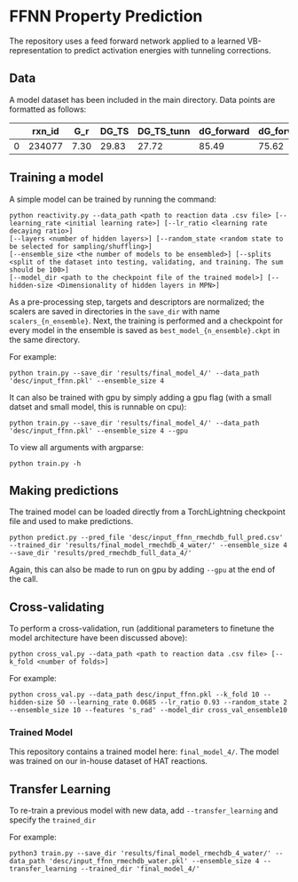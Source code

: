 # FFNN Property Prediction

The repository uses a feed forward network applied to a learned VB-representation to predict activation energies with tunneling corrections.

## Data
A model dataset has been included in the main directory. Data points are formatted as follows:


| | rxn_id | G_r  | DG_TS | DG_TS_tunn | dG_forward | dG_forward | 
|-|--------|------|-------|------------|------------|------------|
|0| 234077 | 7.30 | 29.83 | 27.72      | 85.49      | 75.62      |


## Training a model
A simple model can be trained by running the command:

```
python reactivity.py --data_path <path to reaction data .csv file> [--learning_rate <initial learning rate>] [--lr_ratio <learning rate decaying ratio>] 
[--layers <number of hidden layers>] [--random_state <random state to be selected for sampling/shuffling>] 
[--ensemble_size <the number of models to be ensembled>] [--splits <split of the dataset into testing, validating, and training. The sum should be 100>]
[--model_dir <path to the checkpoint file of the trained model>] [--hidden-size <Dimensionality of hidden layers in MPN>] 
```

As a pre-processing step, targets and descriptors are normalized; the scalers are saved in directories in the `save_dir` 
with name `scalers_{n_ensemble}`. Next, the training is performed and a checkpoint for every model in the ensemble is saved 
as `best_model_{n_ensemble}.ckpt` in the same directory.

For example:

```
python train.py --save_dir 'results/final_model_4/' --data_path 'desc/input_ffnn.pkl' --ensemble_size 4
```

It can also be trained with gpu by simply adding a gpu flag (with a small datset and small model, this is runnable on cpu):

```
python train.py --save_dir 'results/final_model_4/' --data_path 'desc/input_ffnn.pkl' --ensemble_size 4 --gpu
```

To view all arguments with argparse:

```
python train.py -h
```

## Making predictions
The trained model can be loaded directly from a TorchLightning checkpoint file and used to make predictions.

```
python predict.py --pred_file 'desc/input_ffnn_rmechdb_full_pred.csv' --trained_dir 'results/final_model_rmechdb_4_water/' --ensemble_size 4 --save_dir 'results/pred_rmechdb_full_data_4/' 
```

Again, this can also be made to run on gpu by adding `--gpu` at the end of the call.

## Cross-validating
To perform a cross-validation, run (additional parameters to finetune the model architecture have been discussed above):
```
python cross_val.py --data_path <path to reaction data .csv file> [--k_fold <number of folds>] 
```

For example:
```
python cross_val.py --data_path desc/input_ffnn.pkl --k_fold 10 --hidden-size 50 --learning_rate 0.0685 --lr_ratio 0.93 --random_state 2 --ensemble_size 10 --features 's_rad' --model_dir cross_val_ensemble10
```

### Trained Model
This repository contains a trained model here: `final_model_4/`. The model was trained on our in-house dataset of HAT reactions.

## Transfer Learning
To re-train a previous model with new data, add `--transfer_learning` and specify the `trained_dir` 

For example:
```
python3 train.py --save_dir 'results/final_model_rmechdb_4_water/' --data_path 'desc/input_ffnn_rmechdb_water.pkl' --ensemble_size 4 --transfer_learning --trained_dir 'final_model_4/'
```
